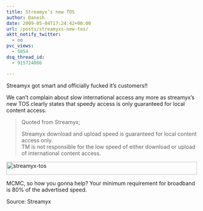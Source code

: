 ```yaml
---
title: Streamyx’s new TOS
author: Danesh
date: 2009-05-04T17:24:42+00:00
url: /posts/streamyxs-new-tos/
aktt_notify_twitter:
  - no
pvc_views:
  - 5854
dsq_thread_id:
  - 915724006

---
```

Streamyx got smart and officially fucked it&#8217;s customers!!

We can&#8217;t complain about slow international access any more as streamyx&#8217;s new TOS clearly states that speedy access is only guaranteed for local content access.

> Quoted from Streamyx;
> 
> Streamyx download and upload speed is guaranteed for local content access only.  
> TM is not responsible for the low speed of either download or upload of international content access.

[<img loading="lazy" class="alignnone size-medium wp-image-1443" title="streamyx-tos" src="/wp-content/uploads/2009/05/streamyx-tos-500x34.png" alt="streamyx-tos" width="500" height="34" srcset="/wp-content/uploads/2009/05/streamyx-tos-500x34.png 500w, /wp-content/uploads/2009/05/streamyx-tos-1023x71.png 1023w, /wp-content/uploads/2009/05/streamyx-tos.png 1288w" sizes="(max-width: 500px) 100vw, 500px" />][1]

MCMC, so how you gonna help? Your minimum requirement for broadband is 80% of the advertised speed.

Source: Streamyx

 [1]: /wp-content/uploads/2009/05/streamyx-tos.png